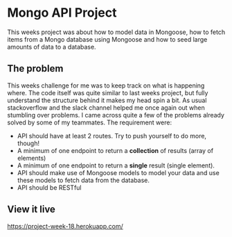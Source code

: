 # Mongo API Project
This weeks project was about how to model data in Mongoose, how to fetch items from a Mongo database using Mongoose and how to seed large amounts of data to a database.

## The problem

This weeks challenge for me was to keep track on what is happening where. The code itself was quite similar to last weeks project, but fully understand the structure behind it makes my head spin a bit. As usual stackoverflow and the slack channel helped me once again out when stumbling over problems. I came across quite a few of the problems already solved by some of my teammates.
The requirement were:
- API should have at least 2 routes. Try to push yourself to do more, though!
- A minimum of one endpoint to return a **collection** of results (array of elements)
- A minimum of one endpoint to return a **single** result (single element).
- API should make use of Mongoose models to model your data and use these models to fetch data from the database.
- API should be RESTful

## View it live

https://project-week-18.herokuapp.com/
